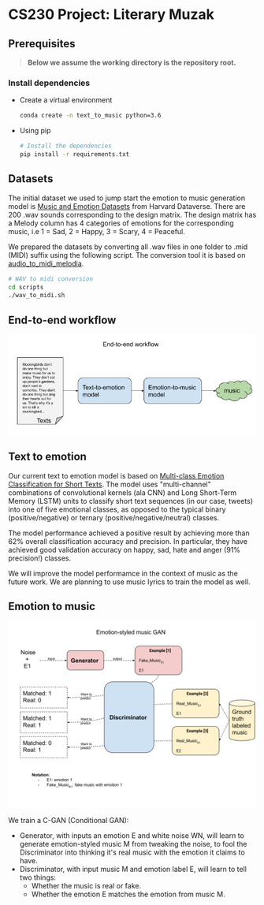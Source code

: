 # CS230 Project: Literary Muzak

## Prerequisites

> __Below we assume the working directory is the repository root.__

### Install dependencies

- Create a virtual environment

  ```sh
  conda create -n text_to_music python=3.6
  ```

- Using pip

  ```sh
  # Install the dependencies
  pip install -r requirements.txt
  ```

## Datasets

The initial dataset we used to jump start the emotion to music generation model is [Music and Emotion Datasets](https://doi.org/10.7910/DVN/IFOBRN) from Harvard Dataverse. There are 200 .wav sounds corresponding to the design matrix. The design matrix has a Melody column has 4 categories of emotions for the corresponding music, i.e 1 = Sad, 2 = Happy, 3 = Scary, 4 = Peaceful.

We prepared the datasets by converting all .wav files in one folder to .mid (MIDI) suffix using the following script. The conversion tool it is based on [audio_to_midi_melodia](https://github.com/justinsalamon/audio_to_midi_melodia).  

  ```sh
  # WAV to midi conversion
  cd scripts
  ./wav_to_midi.sh
  ```

## End-to-end workflow

![end-to-end](./graphs/end_to_end_model.png)

## Text to emotion

Our current text to emotion model is based on [Multi-class Emotion Classification for Short Texts](https://github.com/tlkh/text-emotion-classification). The model uses "multi-channel" combinations of convolutional kernels (ala CNN) and Long Short-Term Memory (LSTM) units to classify short text sequences (in our case, tweets) into one of five emotional classes, as opposed to the typical binary (positive/negative) or ternary (positive/negative/neutral) classes. 

The model performance achieved a positive result by achieving more than 62% overall classification accuracy and precision. In particular, they have achieved good validation accuracy on happy, sad, hate and anger (91% precision!) classes.

We will improve the model performamce in the context of music as the future work. We are planning to use music lyrics to train the model as well.

## Emotion to music 

![music-to-emotion](./graphs/emotion_to_music.svg)

We train a C-GAN (Conditional GAN):
- Generator, with inputs an emotion E and white noise WN, will learn to generate emotion-styled music M from tweaking the noise, to fool the Discriminator into thinking it's real music with the emotion it claims to have.
- Discriminator, with input music M and emotion label E, will learn to tell two things:
  - Whether the music is real or fake.
  - Whether the emotion E matches the emotion from music M.
